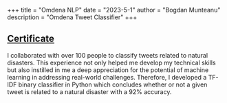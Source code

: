 +++
title = "Omdena NLP"
date = "2023-5-1"
author = "Bogdan Munteanu"
description = "Omdena Tweet Classifier"
+++

## [Certificate](https://verified.sertifier.com/en/verify/44624600150280/?trk=public_profile_see-credential)

I collaborated with over 100 people to classify tweets related to natural disasters. This experience not only helped me develop my technical skills but also instilled in me a deep appreciation for the potential of machine learning in addressing real-world challenges. Therefore, I developed a TF-IDF binary classifier in Python which concludes whether or not a given tweet is related to a natural disaster with a 92% accuracy.